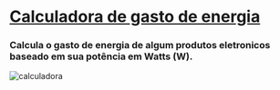 # [Calculadora de gasto de energia](https://piicareta.github.io/calculadora.de.gastos/)

<h3>Calcula o gasto de energia de algum produtos eletronicos baseado em sua potência em Watts (W).</h3>

![calculadora](https://user-images.githubusercontent.com/108621847/179130356-541315fd-9bb0-406d-ab2c-bb7b6a8b5adc.jpg)
